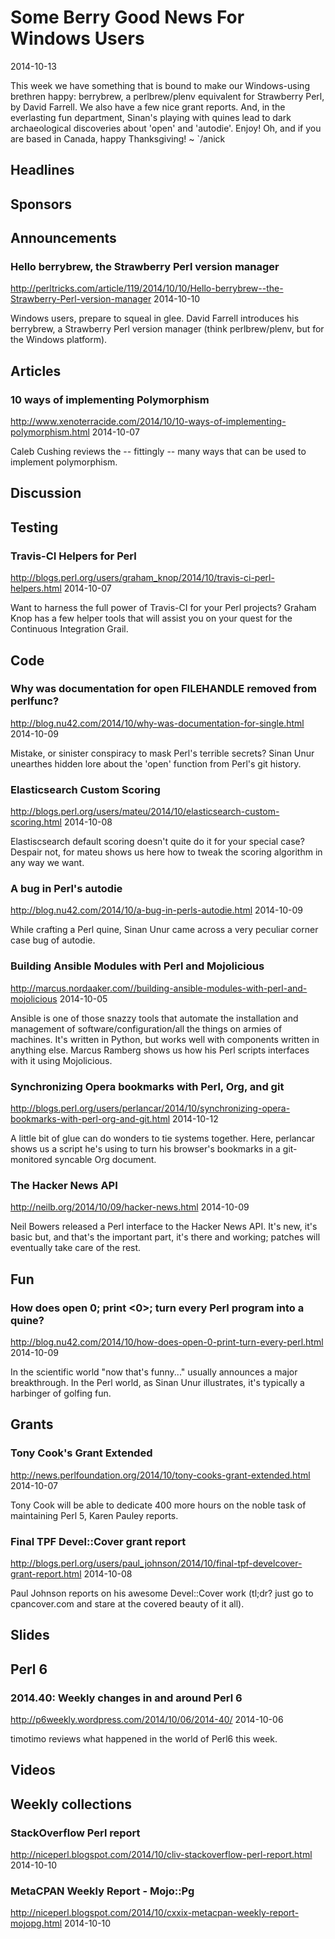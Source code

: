 # Some Berry Good News For Windows Users
2014-10-13

This week we have something that is bound to make our Windows-using brethren
happy: berrybrew, a perlbrew/plenv equivalent for Strawberry Perl, by David Farrell.
We also have a few nice grant reports. And, in the everlasting fun department,
Sinan's playing with quines lead to dark archaeological discoveries about
'open' and 'autodie'. Enjoy!  Oh, and if you are based in Canada, happy Thanksgiving! ~ `/anick

## Headlines

## Sponsors

## Announcements


###  Hello berrybrew, the Strawberry Perl version manager
http://perltricks.com/article/119/2014/10/10/Hello-berrybrew--the-Strawberry-Perl-version-manager
2014-10-10

Windows users, prepare to squeal in glee. David Farrell introduces his
berrybrew, a Strawberry Perl version manager (think perlbrew/plenv, but for
the Windows platform).

## Articles

###  10 ways of implementing Polymorphism
http://www.xenoterracide.com/2014/10/10-ways-of-implementing-polymorphism.html
2014-10-07

Caleb Cushing reviews the -- fittingly -- many ways that can be used to implement polymorphism.


## Discussion

## Testing

### Travis-CI Helpers for Perl
http://blogs.perl.org/users/graham_knop/2014/10/travis-ci-perl-helpers.html
2014-10-07

Want to harness the full power of Travis-CI for your Perl projects? Graham Knop has
a few helper tools that will assist you on your quest for the Continuous
Integration Grail.

## Code

### Why was documentation for open FILEHANDLE removed from perlfunc?
http://blog.nu42.com/2014/10/why-was-documentation-for-single.html
2014-10-09

Mistake, or sinister conspiracy to mask Perl's terrible secrets? Sinan Unur
unearthes hidden lore about the 'open' function from Perl's git history.


### Elasticsearch Custom Scoring
http://blogs.perl.org/users/mateu/2014/10/elasticsearch-custom-scoring.html
2014-10-08

Elastiscsearch default scoring doesn't quite do it for your special case?
Despair not, for mateu shows us here how to tweak the scoring algorithm
in any way we want.



###  A bug in Perl's autodie
http://blog.nu42.com/2014/10/a-bug-in-perls-autodie.html
2014-10-09

While crafting a Perl quine, Sinan Unur came across a very peculiar corner
case bug of autodie.


###  Building Ansible Modules with Perl and Mojolicious
http://marcus.nordaaker.com//building-ansible-modules-with-perl-and-mojolicious
2014-10-05

Ansible is one of those snazzy tools that automate the installation and
management of software/configuration/all the things on armies of machines.
It's written in Python, but works well with components written in anything
else.  Marcus Ramberg shows us how his Perl scripts interfaces with it using 
Mojolicious.


### Synchronizing Opera bookmarks with Perl, Org, and git
http://blogs.perl.org/users/perlancar/2014/10/synchronizing-opera-bookmarks-with-perl-org-and-git.html
2014-10-12

A little bit of glue can do wonders to tie systems together. Here, perlancar
shows us a script he's using to turn his browser's bookmarks in a
git-monitored syncable Org document.

### The Hacker News API
http://neilb.org/2014/10/09/hacker-news.html
2014-10-09

Neil Bowers released a Perl interface to the Hacker News API. It's new, it's
basic but, and that's the important part, it's there and working; patches
will eventually take care of the rest.


## Fun

### How does open 0; print <0>; turn every Perl program into a quine?
http://blog.nu42.com/2014/10/how-does-open-0-print-turn-every-perl.html
2014-10-09

In the scientific world "now that's funny..." usually announces a major
breakthrough. In the Perl world, as Sinan Unur illustrates,
it's typically a harbinger of golfing fun.

## Grants


### Tony Cook's Grant Extended
http://news.perlfoundation.org/2014/10/tony-cooks-grant-extended.html
2014-10-07

Tony Cook will be able to dedicate 400 more hours on the noble task of
maintaining Perl 5, Karen Pauley reports.


### Final TPF Devel::Cover grant report
http://blogs.perl.org/users/paul_johnson/2014/10/final-tpf-develcover-grant-report.html
2014-10-08

Paul Johnson reports on his awesome Devel::Cover work (tl;dr? just go to cpancover.com and stare at the covered beauty of it all).


## Slides

## Perl 6

### 2014.40: Weekly changes in and around Perl 6
http://p6weekly.wordpress.com/2014/10/06/2014-40/
2014-10-06

timotimo reviews what happened in the world of Perl6 this week.


## Videos

## Weekly collections

### StackOverflow Perl report
http://niceperl.blogspot.com/2014/10/cliv-stackoverflow-perl-report.html
2014-10-10


### MetaCPAN Weekly Report - Mojo::Pg
http://niceperl.blogspot.com/2014/10/cxxix-metacpan-weekly-report-mojopg.html
2014-10-10


